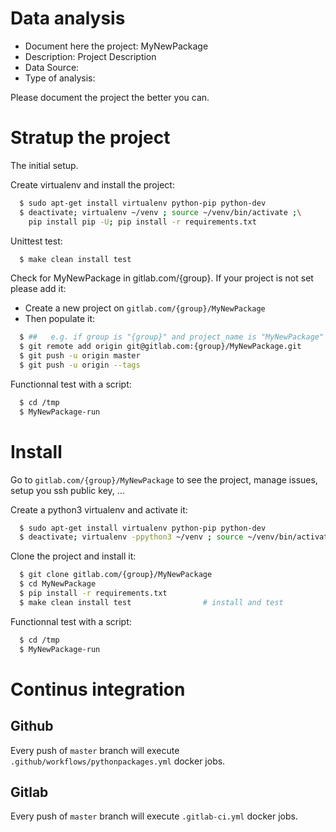 # Data analysis
- Document here the project: MyNewPackage
- Description: Project Description
- Data Source:
- Type of analysis:

Please document the project the better you can.

# Stratup the project

The initial setup.

Create virtualenv and install the project:
```bash
  $ sudo apt-get install virtualenv python-pip python-dev
  $ deactivate; virtualenv ~/venv ; source ~/venv/bin/activate ;\
    pip install pip -U; pip install -r requirements.txt
```

Unittest test:
```bash
  $ make clean install test
```

Check for MyNewPackage in gitlab.com/{group}.
If your project is not set please add it:

- Create a new project on `gitlab.com/{group}/MyNewPackage`
- Then populate it:

```bash
  $ ##   e.g. if group is "{group}" and project_name is "MyNewPackage"
  $ git remote add origin git@gitlab.com:{group}/MyNewPackage.git
  $ git push -u origin master
  $ git push -u origin --tags
```

Functionnal test with a script:
```bash
  $ cd /tmp
  $ MyNewPackage-run
```
# Install
Go to `gitlab.com/{group}/MyNewPackage` to see the project, manage issues,
setup you ssh public key, ...

Create a python3 virtualenv and activate it:
```bash
  $ sudo apt-get install virtualenv python-pip python-dev
  $ deactivate; virtualenv -ppython3 ~/venv ; source ~/venv/bin/activate
```

Clone the project and install it:
```bash
  $ git clone gitlab.com/{group}/MyNewPackage
  $ cd MyNewPackage
  $ pip install -r requirements.txt
  $ make clean install test                # install and test
```
Functionnal test with a script:
```bash
  $ cd /tmp
  $ MyNewPackage-run
``` 

# Continus integration
## Github 
Every push of `master` branch will execute `.github/workflows/pythonpackages.yml` docker jobs.
## Gitlab
Every push of `master` branch will execute `.gitlab-ci.yml` docker jobs.
